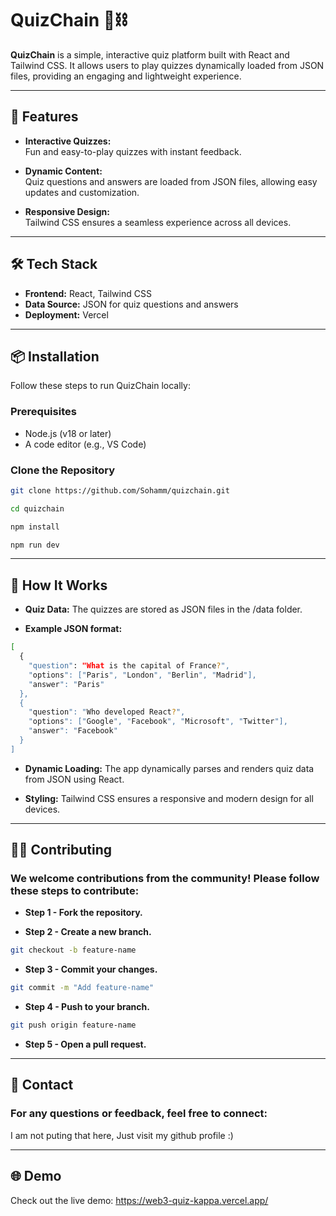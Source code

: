 # QuizChain 🧠⛓️  
**QuizChain** is a simple, interactive quiz platform built with React and Tailwind CSS. It allows users to play quizzes dynamically loaded from JSON files, providing an engaging and lightweight experience.  

---

## 🚀 Features  

- **Interactive Quizzes:**  
  Fun and easy-to-play quizzes with instant feedback.  

- **Dynamic Content:**  
  Quiz questions and answers are loaded from JSON files, allowing easy updates and customization.  

- **Responsive Design:**  
  Tailwind CSS ensures a seamless experience across all devices.  

---

## 🛠️ Tech Stack  

- **Frontend:** React, Tailwind CSS  
- **Data Source:** JSON for quiz questions and answers  
- **Deployment:** Vercel  

---

## 📦 Installation  

Follow these steps to run QuizChain locally:  

### Prerequisites  

- Node.js (v18 or later)  
- A code editor (e.g., VS Code)  

### Clone the Repository  

```bash  
git clone https://github.com/Sohamm/quizchain.git
```
```bash 
cd quizchain
```
```bash
npm install
```
```bash 
npm run dev
```
---
## 📝 How It Works

- **Quiz Data:**
  The quizzes are stored as JSON files in the /data folder.

- **Example JSON format:**
```bash
[  
  {  
    "question": "What is the capital of France?",  
    "options": ["Paris", "London", "Berlin", "Madrid"],  
    "answer": "Paris"  
  },  
  {  
    "question": "Who developed React?",  
    "options": ["Google", "Facebook", "Microsoft", "Twitter"],  
    "answer": "Facebook"  
  }  
]  
```
- **Dynamic Loading:**
  The app dynamically parses and renders quiz data from JSON using React.

- **Styling:**
  Tailwind CSS ensures a responsive and modern design for all devices.
---
## 👨‍💻 Contributing

### We welcome contributions from the community! Please follow these steps to contribute:

- **Step 1 - Fork the repository.**

- **Step 2 - Create a new branch.**
```bash
git checkout -b feature-name
```

- **Step 3 - Commit your changes.**
```bash
git commit -m "Add feature-name"
```
- **Step 4 - Push to your branch.**
```bash
git push origin feature-name
```
- **Step 5 - Open a pull request.**
---
## 📧 Contact

### For any questions or feedback, feel free to connect:
I am not puting that here, Just visit my github profile :) 

---
## 🌐 Demo

Check out the live demo: https://web3-quiz-kappa.vercel.app/
